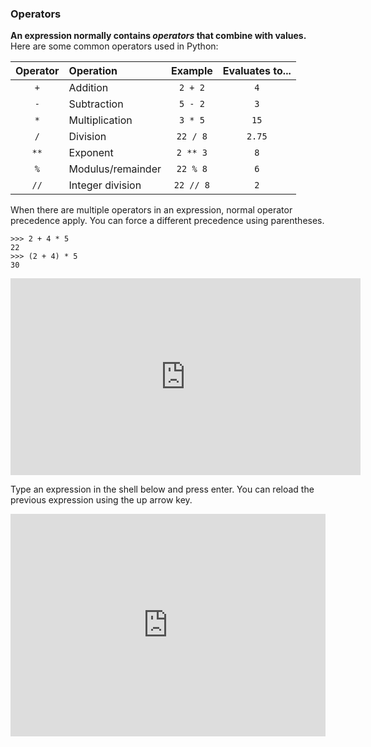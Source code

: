### Operators

**An expression normally contains _operators_ that combine with values.** Here are some common operators used in Python:

Operator | Operation         | Example   | Evaluates to...
:------: | :---------------- | :-------: | :--------------:
`+`      | Addition          | `2 + 2`   | `4`
`-`      | Subtraction       | `5 - 2`   | `3`
`*`      | Multiplication    | `3 * 5`   | `15`
`/`      | Division          | `22 / 8`  | `2.75`
`**`     | Exponent          | `2 ** 3`  | `8`
`%`      | Modulus/remainder | `22 % 8`  | `6`
`//`     | Integer division  | `22 // 8` | `2`

When there are multiple operators in an expression, normal operator precedence apply. You can force a different precedence using parentheses.

```python{.no-line-numbers}
>>> 2 + 4 * 5
22
>>> (2 + 4) * 5
30
```
<panel type="seamless" header="%%{{ icon_video }} Operators%%">

<iframe width="560" height="315" src="https://www.youtube.com/embed/7qHMXu99d88?rel=0&showinfo=0&start=128&end=316&version=3" frameborder="0" allowfullscreen></iframe>

</panel>

<panel type="seamless" header="%%{{ icon_try }} Try some expressions using an online interactive shell%%">

Type an expression in the shell below and press enter. You can reload the previous expression using the up arrow key.

<iframe src="https://trinket.io/embed/python3/7b27e216a7?toggleCode=true&amp;runOption=console&start=result&runMode=console" width="100%" height="356" frameborder="0" marginwidth="0" marginheight="0" allowfullscreen></iframe>

</panel>